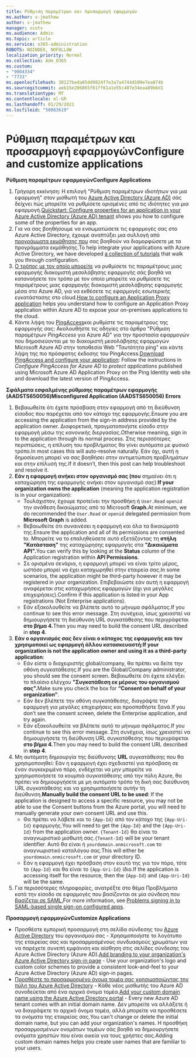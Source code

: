 ```yaml
---
title: Ρύθμιση παραμέτρων και προσαρμογή εφαρμογών
ms.author: v-jmathew
author: v-jmathew
manager: scotv
ms.audience: Admin
ms.topic: article
ms.service: o365-administration
ROBOTS: NOINDEX, NOFOLLOW
localization_priority: Normal
ms.collection: Adm_O365
ms.custom:
- "9004334"
- "7733"
ms.openlocfilehash: 30127beda85dd9824f7e3a7a4744d109e7ea874b
ms.sourcegitcommit: aeb15e206865f61ff61a1e55c407e34eaa89b6d1
ms.translationtype: MT
ms.contentlocale: el-GR
ms.lasthandoff: 01/29/2021
ms.locfileid: "50063619"
---
```

# <a name="configure-and-customize-applications"></a><span data-ttu-id="159e7-102">Ρύθμιση παραμέτρων και προσαρμογή εφαρμογών</span><span class="sxs-lookup"><span data-stu-id="159e7-102">Configure and customize applications</span></span>

<span data-ttu-id="159e7-103">**Ρύθμιση παραμέτρων εφαρμογών**</span><span class="sxs-lookup"><span data-stu-id="159e7-103">**Configure Applications**</span></span>

1. <span data-ttu-id="159e7-104">Γρήγορη εκκίνηση: Η επιλογή "Ρύθμιση παραμέτρων ιδιοτήτων για μια εφαρμογή" στον μισθωτή του [Azure Active Directory (Azure AD)](https://docs.microsoft.com/azure/active-directory/manage-apps/add-application-portal-configure) σάς δείχνει πώς μπορείτε να ρυθμίσετε ορισμένες από τις ιδιότητες για μια εφαρμογή.</span><span class="sxs-lookup"><span data-stu-id="159e7-104">[Quickstart: Configure properties for an application in your Azure Active Directory (Azure AD) tenant](https://docs.microsoft.com/azure/active-directory/manage-apps/add-application-portal-configure) shows you how to configure some of the properties for an app.</span></span>
2. <span data-ttu-id="159e7-105">Για να σας βοηθήσουμε να ενσωματώσετε τις εφαρμογές σας στο Azure Active Directory, έχουμε αναπτύξει μια συλλογή από [προγράμματα εκμάθησης που](https://docs.microsoft.com/azure/active-directory/saas-apps/tutorial-list) σας βοηθούν να διαμορφώσετε με τα προγράμματα εκμάθησης.</span><span class="sxs-lookup"><span data-stu-id="159e7-105">To help integrate your applications with Azure Active Directory, we have developed [a collection of tutorials](https://docs.microsoft.com/azure/active-directory/saas-apps/tutorial-list) that walk you through configuration.</span></span>
3. <span data-ttu-id="159e7-106">[Ο τρόπος με τον οποίο μπορείτε](https://docs.microsoft.com/azure/active-directory/manage-apps/application-proxy-config-how-to) να ρυθμίσετε τις παραμέτρους μιας εφαρμογής διακομιστή μεσολάβησης εφαρμογής σάς βοηθά να κατανοήσετε τον τρόπο με τον οποίο μπορείτε να ρυθμίσετε τις παραμέτρους μιας εφαρμογής διακομιστή μεσολάβησης εφαρμογής μέσα στο Azure AD, για να εκθέσετε τις εφαρμογές εσωτερικής εγκατάστασης στο cloud.</span><span class="sxs-lookup"><span data-stu-id="159e7-106">[How to configure an Application Proxy application](https://docs.microsoft.com/azure/active-directory/manage-apps/application-proxy-config-how-to) helps you understand how to configure an Application Proxy application within Azure AD to expose your on-premises applications to the cloud.</span></span>
4. <span data-ttu-id="159e7-107">Κάντε λήψη του [PingAccess](https://docs.microsoft.com/azure/active-directory/manage-apps/application-proxy-ping-access-publishing-guide#download-pingaccess-and-configure-your-application)και ρυθμίστε τις παραμέτρους της εφαρμογής σας: Ακολουθήστε τις οδηγίες στο άρθρο "Ρύθμιση παραμέτρων *PingAccess* για Azure AD" για την προστασία εφαρμογών που δημοσιεύονται με το διακομιστή μεσολάβησης εφαρμογών Microsoft Azure AD στην τοποθεσία Web "Ταυτότητα ping" και κάντε λήψη της πιο πρόσφατης έκδοσης του PingAccess.</span><span class="sxs-lookup"><span data-stu-id="159e7-107">[Download PingAccess and configure your application](https://docs.microsoft.com/azure/active-directory/manage-apps/application-proxy-ping-access-publishing-guide#download-pingaccess-and-configure-your-application): Follow the instructions in *Configure PingAccess for Azure AD to protect applications* published using Microsoft Azure AD Application Proxy on the Ping Identity web site and download the latest version of PingAccess.</span></span>

<span data-ttu-id="159e7-108">**Σφάλματα εσφαλμένης ρύθμισης παραμέτρων εφαρμογής (AADSTS650056)**</span><span class="sxs-lookup"><span data-stu-id="159e7-108">**Misconfigured Application (AADSTS650056) Errors**</span></span>

1. <span data-ttu-id="159e7-109">Βεβαιωθείτε ότι έχετε πρόσβαση στην εφαρμογή από τη διεύθυνση είσοδος που παρέχεται από τον κάτοχο της εφαρμογής.</span><span class="sxs-lookup"><span data-stu-id="159e7-109">Ensure you are accessing the application from the sign-in address provided by the application owner.</span></span> <span data-ttu-id="159e7-110">Διαφορετικά, πραγματοποιήστε είσοδο στην εφαρμογή μέσω της κανονικής διεργασίας.</span><span class="sxs-lookup"><span data-stu-id="159e7-110">Otherwise meaning, sign in to the application through its normal process.</span></span> <span data-ttu-id="159e7-111">Στις περισσότερες περιπτώσεις, η επίλυση του προβλήματος θα γίνει αυτόματα με φυσικό τρόπο.</span><span class="sxs-lookup"><span data-stu-id="159e7-111">In most cases this will auto-resolve naturally.</span></span> <span data-ttu-id="159e7-112">Εάν όχι, αυτή η δημοσίευση μπορεί να σας βοηθήσει στην αντιμετώπιση προβλημάτων και στην επίλυσή της.</span><span class="sxs-lookup"><span data-stu-id="159e7-112">If it doesn’t, then this post can help troubleshoot and resolve it.</span></span>
2. <span data-ttu-id="159e7-113">**Εάν η εφαρμογή ανήκει στον οργανισμό σας (που** σημαίνει ότι η καταχώρηση της εφαρμογής ανήκει στον οργανισμό σας):</span><span class="sxs-lookup"><span data-stu-id="159e7-113">**If your organization owns the application** (meaning the application registration is in your organization):</span></span>
    - <span data-ttu-id="159e7-114">Τουλάχιστον, έχουμε προτείνει την προσθήκη ή `User.Read` `openid` την ανάθεση δικαιώματος από το Microsoft **Graph.**</span><span class="sxs-lookup"><span data-stu-id="159e7-114">At minimum, we do recommended the `User.Read` or `openid` delegated permission from **Microsoft Graph** is added.</span></span>
    - <span data-ttu-id="159e7-115">Βεβαιωθείτε ότι συναινέσει η εφαρμογή και όλα τα δικαιώματά της.</span><span class="sxs-lookup"><span data-stu-id="159e7-115">Ensure the application and all of its permissions are consented to.</span></span> <span data-ttu-id="159e7-116">Μπορείτε να το επαληθεύσετε αυτό εξετάζοντας τη **στήλη "Κατάσταση"** της καταχώρησης εφαρμογής στα **"Δικαιώματα API".**</span><span class="sxs-lookup"><span data-stu-id="159e7-116">You can verify this by looking at the **Status** column of the Application registration within **API Permissions**.</span></span>
    - <span data-ttu-id="159e7-117">Σε ορισμένα σενάρια, η εφαρμογή μπορεί να είναι τρίτο μέρος, ωστόσο μπορεί να έχει καταχωρηθεί στην εταιρεία σας.</span><span class="sxs-lookup"><span data-stu-id="159e7-117">In some scenarios, the application might be third-party however it may be registered in your organization.</span></span> <span data-ttu-id="159e7-118">Επιβεβαιώστε εάν αυτή η εφαρμογή αναφέρεται στις καταχωρήσεις εφαρμογών (όχι για μεγάλες επιχειρήσεις).</span><span class="sxs-lookup"><span data-stu-id="159e7-118">Confirm if this application is listed in your App registrations (Not Enterprise applications).</span></span>
    - <span data-ttu-id="159e7-119">Εάν εξακολουθείτε να βλέπετε αυτό το μήνυμα σφάλματος.</span><span class="sxs-lookup"><span data-stu-id="159e7-119">If you continue to see this error message.</span></span> <span data-ttu-id="159e7-120">Στη συνέχεια, ίσως χρειαστεί να δημιουργήσετε τη διεύθυνση URL συγκατάθεσης που περιγράφεται **στο βήμα 4.**</span><span class="sxs-lookup"><span data-stu-id="159e7-120">Then you may need to build the consent URL described in **step 4**.</span></span>
3. <span data-ttu-id="159e7-121">**Εάν ο οργανισμός σας δεν είναι ο κάτοχος της εφαρμογής και τον χρησιμοποιεί ως εφαρμογή άλλου κατασκευαστή:**</span><span class="sxs-lookup"><span data-stu-id="159e7-121">**If your organization is not the application owner and using it as a third-party application**:</span></span>
    - <span data-ttu-id="159e7-122">Εάν είστε ο διαχειριστής global/company, θα πρέπει να δείτε την οθόνη συγκατάθεσης.</span><span class="sxs-lookup"><span data-stu-id="159e7-122">If you are the Global/Company administrator, you should see the consent screen.</span></span> <span data-ttu-id="159e7-123">Βεβαιωθείτε ότι έχετε ελέγξει το πλαίσιο ελέγχου **"Συγκατάθεση εκ μέρους του οργανισμού σας".**</span><span class="sxs-lookup"><span data-stu-id="159e7-123">Make sure you check the box for **“Consent on behalf of your organization“**.</span></span>
    - <span data-ttu-id="159e7-124">Εάν δεν βλέπετε την οθόνη συγκατάθεσης, διαγράψτε την εφαρμογή για μεγάλες επιχειρήσεις και προσπαθήστε ξανά.</span><span class="sxs-lookup"><span data-stu-id="159e7-124">If you don’t see the consent screen, delete the Enterprise application, and try again.</span></span>
    - <span data-ttu-id="159e7-125">Εάν εξακολουθείτε να βλέπετε αυτό το μήνυμα σφάλματος.</span><span class="sxs-lookup"><span data-stu-id="159e7-125">If you continue to see this error message.</span></span> <span data-ttu-id="159e7-126">Στη συνέχεια, ίσως χρειαστεί να δημιουργήσετε τη διεύθυνση URL συγκατάθεσης που περιγράφεται **στο βήμα 4.**</span><span class="sxs-lookup"><span data-stu-id="159e7-126">Then you may need to build the consent URL described in **step 4**.</span></span>
4. <span data-ttu-id="159e7-127">Μη αυτόματη δημιουργία της διεύθυνσης **URL** συγκατάθεσης που θα χρησιμοποιηθεί: Εάν η εφαρμογή έχει σχεδιαστεί για πρόσβαση σε έναν συγκεκριμένο πόρο, ενδέχεται να μην μπορείτε να χρησιμοποιήσετε τα κουμπιά συγκατάθεσης από την πύλη Azure, θα πρέπει να δημιουργήσετε με μη αυτόματο τρόπο τη δική σας διεύθυνση URL συγκατάθεσης και να χρησιμοποιήσετε αυτήν τη διεύθυνση.</span><span class="sxs-lookup"><span data-stu-id="159e7-127">**Manually build the consent URL to be used**: If the application is designed to access a specific resource, you may not be able to use the Consent buttons from the Azure portal, you will need to manually generate your own consent URL and use this.</span></span>
    - <span data-ttu-id="159e7-128">Θα πρέπει να λάβετε και το `{App-Id}` από τον κάτοχο της `{App-Uri-Id}` εφαρμογής.</span><span class="sxs-lookup"><span data-stu-id="159e7-128">You will need to get the `{App-Id}` and the `{App-Uri-Id}` from the application owner.</span></span> <span data-ttu-id="159e7-129">`{Tenant-Id}` θα είναι το αναγνωριστικό μισθωτή σας.</span><span class="sxs-lookup"><span data-stu-id="159e7-129">`{Tenant-Id}` will be your tenant identifier.</span></span> <span data-ttu-id="159e7-130">Αυτό θα είναι ή `yourdomain.onmicrosoft.com` το αναγνωριστικό καταλόγου σας.</span><span class="sxs-lookup"><span data-stu-id="159e7-130">This will either be `yourdomain.onmicrosoft.com` or your directory ID.</span></span>
    - <span data-ttu-id="159e7-131">Εάν η εφαρμογή έχει πρόσβαση στον εαυτό της για τον πόρο, τότε το `{App-Id}` και θα είναι το `{App-Uri-Id}` ίδιο.</span><span class="sxs-lookup"><span data-stu-id="159e7-131">If the application is accessing itself for the resource, then the `{App-Id}` and `{App-Uri-Id}` will be the same.</span></span>
5. <span data-ttu-id="159e7-132">Για περισσότερες πληροφορίες, ανατρέξτε στο θέμα Προβλήματα κατά την είσοδο σε εφαρμογές που βασίζονται σε μία σύνδεση που [βασίζεται σε SAML.](https://docs.microsoft.com/azure/active-directory/manage-apps/application-sign-in-problem-federated-sso-gallery#misconfigured-application)</span><span class="sxs-lookup"><span data-stu-id="159e7-132">For more information, see [Problems signing in to SAML-based single sign-on configured apps](https://docs.microsoft.com/azure/active-directory/manage-apps/application-sign-in-problem-federated-sso-gallery#misconfigured-application).</span></span>

<span data-ttu-id="159e7-133">**Προσαρμογή εφαρμογών**</span><span class="sxs-lookup"><span data-stu-id="159e7-133">**Customize Applications**</span></span>

- <span data-ttu-id="159e7-134">Προσθέστε εμπορική προσαρμογή στη σελίδα σύνδεσης του [Azure Active Directory](https://docs.microsoft.com/azure/active-directory/fundamentals/customize-branding) του οργανισμού σας - Χρησιμοποιήστε το λογότυπο της εταιρείας σας και προσαρμοσμένους συνδυασμούς χρωμάτων για να παρέχετε συνεπή εμφάνιση και αίσθηση στις σελίδες σύνδεσης του Azure Active Directory (Azure AD).</span><span class="sxs-lookup"><span data-stu-id="159e7-134">[Add branding to your organization's Azure Active Directory sign-in page](https://docs.microsoft.com/azure/active-directory/fundamentals/customize-branding) - Use your organization's logo and custom color schemes to provide a consistent look-and-feel to your Azure Active Directory (Azure AD) sign-in pages.</span></span>
- <span data-ttu-id="159e7-135">[Προσθέστε το προσαρμοσμένο όνομα τομέα σας χρησιμοποιώντας την πύλη του Azure Active Directory](https://docs.microsoft.com/azure/active-directory/fundamentals/add-custom-domain) - Κάθε νέος μισθωτής του Azure AD συνοδεύεται από ένα αρχικό όνομα τομέα.</span><span class="sxs-lookup"><span data-stu-id="159e7-135">[Add your custom domain name using the Azure Active Directory portal](https://docs.microsoft.com/azure/active-directory/fundamentals/add-custom-domain) - Every new Azure AD tenant comes with an initial domain name.</span></span> <span data-ttu-id="159e7-136">Δεν μπορείτε να αλλάξετε ή να διαγράψετε το αρχικό όνομα τομέα, αλλά μπορείτε να προσθέσετε τα ονόματα της εταιρείας σας.</span><span class="sxs-lookup"><span data-stu-id="159e7-136">You can't change or delete the initial domain name, but you can add your organization's names.</span></span> <span data-ttu-id="159e7-137">Η προσθήκη προσαρμοσμένων ονομάτων τομέων σάς βοηθά να δημιουργήσετε ονόματα χρηστών που είναι οικεία για τους χρήστες σας.</span><span class="sxs-lookup"><span data-stu-id="159e7-137">Adding custom domain names helps you create user names that are familiar to your users.</span></span>
